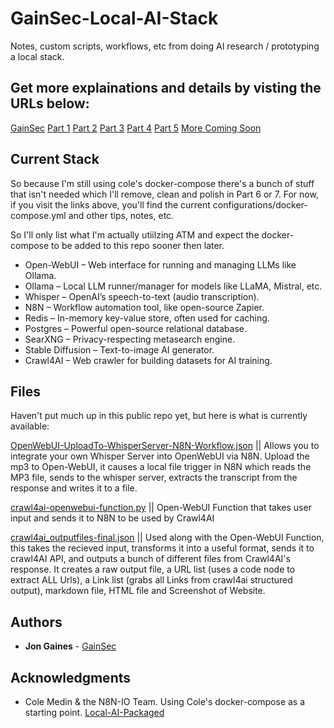 # GainSec-Local-AI-Stack
Notes, custom scripts, workflows, etc from doing AI research / prototyping a local stack.

## Get more explainations and details by visting the URLs below:
[GainSec](https://gainsec.com)
[Part 1](https://gainsec.com/2025/06/01/the-quickest-and-simplest-guide-to-spinning-up-a-powerful-local-ai-stack-part-1/)
[Part 2](https://gainsec.com/2025/06/02/the-quickest-and-simplest-guide-to-spinning-up-a-powerful-local-ai-stack-part-2-searxng/)
[Part 3](https://gainsec.com/2025/06/03/the-quickest-and-simplest-guide-to-spinning-up-a-powerful-local-ai-stack-part-3-image-generation-via-stable-diffusion/)
[Part 4](https://gainsec.com/2025/06/04/the-quickest-and-simplest-guide-to-spinning-up-a-powerful-local-ai-stack-part-4-transcription-via-whisper/)
[Part 5](https://gainsec.com/2025/06/07/the-quickest-and-simplest-guide-to-spinning-up-a-powerful-local-ai-stack-part-5-open-webui-to-crawl4ai-local-files/)
[More Coming Soon](https://gainsec.com)

## Current Stack
So because I'm still using cole's docker-compose there's a bunch of stuff that isn't needed which I'll remove, clean and polish in Part 6 or 7. For now, if you visit the links above, you'll find the current configurations/docker-compose.yml and other tips, notes, etc.

So I'll only list what I'm actually utiilzing ATM and expect the docker-compose to be added to this repo sooner then later.

* Open-WebUI – Web interface for running and managing LLMs like Ollama.
* Ollama – Local LLM runner/manager for models like LLaMA, Mistral, etc.
* Whisper – OpenAI’s speech-to-text (audio transcription).
* N8N – Workflow automation tool, like open-source Zapier.
* Redis – In-memory key-value store, often used for caching.
* Postgres – Powerful open-source relational database.
* SearXNG – Privacy-respecting metasearch engine.
* Stable Diffusion – Text-to-image AI generator.
* Crawl4AI – Web crawler for building datasets for AI training.

## Files

Haven't put much up in this public repo yet, but here is what is currently available:

[OpenWebUI-UploadTo-WhisperServer-N8N-Workflow.json](https://github.com/GainSec/GainSec-Local-AI-Stack/blob/main/OpenWebUI-UploadTo-WhisperServer-N8N-Workflow.json) || Allows you to integrate your own Whisper Server into OpenWebUI via N8N. Upload the mp3 to Open-WebUI, it causes a local file trigger in N8N which reads the MP3 file, sends to the whisper server, extracts the transcript from the response and writes it to a file. 
 
[crawl4ai-openwebui-function.py](https://github.com/GainSec/GainSec-Local-AI-Stack/blob/main/crawl4ai-openwebui-function.py) || Open-WebUI Function that takes user input and sends it to N8N to be used by Crawl4AI 

[crawl4ai_outputfiles-final.json](https://github.com/GainSec/GainSec-Local-AI-Stack/blob/main/crawl4ai_outputfiles.json) || Used along with the Open-WebUI Function, this takes the recieved input, transforms it into a useful format, sends it to crawl4AI API, and outputs a bunch of different files from Crawl4AI's response. It creates a raw output file, a URL list (uses a code node to extract ALL Urls), a Link list (grabs all Links from crawl4ai structured output), markdown file, HTML file and Screenshot of Website.

## Authors

* **Jon Gaines** - [GainSec](https://github.com/GainSec)

## Acknowledgments

* Cole Medin & the N8N-IO Team. Using Cole's docker-compose as a starting point. [Local-AI-Packaged](https://github.com/coleam00/local-ai-packaged)